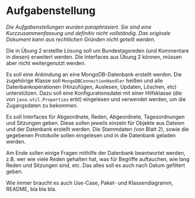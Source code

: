 # Aufgabenstellung

*Die Aufgabenstellungen wurden paraphrasiert. Sie sind eine Kurzzusammenfassung und definitiv nicht vollständig. Das originale Dokument kann aus rechtlichen Gründen nicht geteilt werden.*

Die in Übung 2 erstellte Lösung soll um Bundestagsreden (und Kommentare in diesen) erweitert werden. Die Interfaces aus Übung 2 können, müssen aber nicht weitergenutzt werden.

Es soll eine Anbindung an eine MongoDB-Datenbank erstellt werden.
Die zugehörige Klasse soll `MongoDBConnectionHandler` heißen und alle Datenbankoperationen (Hinzufügen, Auslesen, Updaten, Löschen, etc) unterstützen.
Dazu soll eine Konfigurationsdatei mit einer Hilfsklasse (die von `java.util.Properties` erbt) eingelesen und verwendet werden, um die Zugangsdaten zu bekommen.

Es soll Interfaces für Abgeordnete, Reden, Abgeordnete, Tagesordnungen und Sitzungen geben.
Diese sollen jeweils einzeln für Objekte aus Dateien und der Datenbank erstellt werden.
Die Stammdaten (von Blatt 2), sowie die gegebenen Protokolle sollen eingelesen und in die Datenbank geladen werden.

Am Ende sollen einige Fragen mithilfe der Datenbank beantwortet werden, z.B. wer wie viele Reden gehalten hat, was für Begriffe auftauchen, wie lang Reden und Sitzungen sind, etc.
Das alles soll es auch nach Datum gefiltert geben.

Wie immer braucht es auch Use-Case, Paket- und Klassendiagramm, README, bla bla bla.
